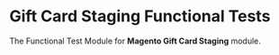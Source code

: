 # Gift Card Staging Functional Tests

The Functional Test Module for **Magento Gift Card Staging** module.
